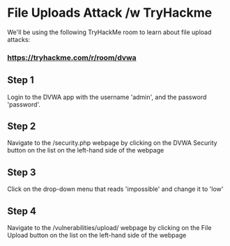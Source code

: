# File Uploads Attack /w TryHackme
We'll be using the following TryHackMe room to learn about file upload attacks:
### https://tryhackme.com/r/room/dvwa
## Step 1
Login to the DVWA app with the username 'admin', and the password 'password'.
## Step 2
Navigate to the /security.php webpage by clicking on the DVWA Security button on the list on the left-hand side of the webpage
## Step 3
Click on the drop-down menu that reads 'impossible' and change it to 'low'
## Step 4
Navigate to the /vulnerabilities/upload/ webpage by clicking on the File Upload button on the list on the left-hand side of the webpage
